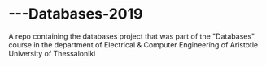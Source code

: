 # ---Databases-2019
A repo containing the databases project that was part of the "Databases" course in the department of Electrical &amp; Computer Engineering of Aristotle University of Thessaloniki
